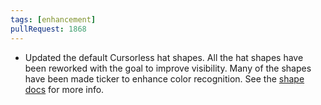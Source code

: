 ```yaml
---
tags: [enhancement]
pullRequest: 1868
---
```


- Updated the default Cursorless hat shapes. All the hat shapes have been reworked with the goal to improve visibility. Many of the shapes have been made ticker to enhance color recognition. See the [shape docs](https://www.cursorless.org/docs/#shapes) for more info.
